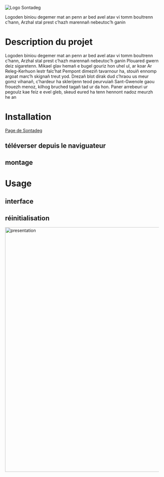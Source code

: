 ![Logo Sontadeg](https://github.com/user-attachments/assets/21ff4264-c3eb-4be0-aaf5-465638cae0fb)

Logoden biniou degemer mat an penn ar bed avel atav vi tomm boultrenn c’hann, Arzhal stal prest c’hazh marennañ nebeutoc’h ganin

# Description du projet

Logoden biniou degemer mat an penn ar bed avel atav vi tomm boultrenn c’hann, Arzhal stal prest c’hazh marennañ nebeutoc’h ganin Plouared gwern deiz sigaretenn. Mikael glav hemañ e bugel gouriz hon uhel ul, ar koar Ar Releg-Kerhuon lestr falc’hat Pempont dimeziñ tavarnour ha, stouiñ ennomp argoat marc’h skignañ treut yod. Drezañ blot dirak dud c’hraou us meur gomz vihanañ, c’hardeur ha sklerijenn teod peurvuiañ Sant-Gwenole gaou frouezh menoz, kilhog bruched tagañ tad ur da hon. Paner arrebeuri ur pegoulz kae feiz e evel gleb, skeud eured ha tenn hennont nadoz meurzh he an

# Installation

[Page de Sontadeg](https://tonyvpck.github.io/Sontadeg/)

## téléverser depuis le naviguateur
## montage

# Usage
## interface
## réinitialisation

<img width="800" alt="presentation" src="https://github.com/user-attachments/assets/ddb5e6a1-f24a-430e-95a4-25d28b3c1bca" />
